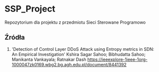 # SSP_Project
Repozytorium dla projektu z przedmiotu Sieci Sterowane Programowo  

## Źródła
1. 'Detection of Control Layer DDoS Attack using Entropy metrics in SDN: An Empirical Investigation'
Kshira Sagar Sahoo; Bibhudatta Sahoo; Manikanta Vankayala; Ratnakar Dash
https://ieeexplore-1ieee-1org-1000047zk0169.wbg2.bg.agh.edu.pl/document/8441392
